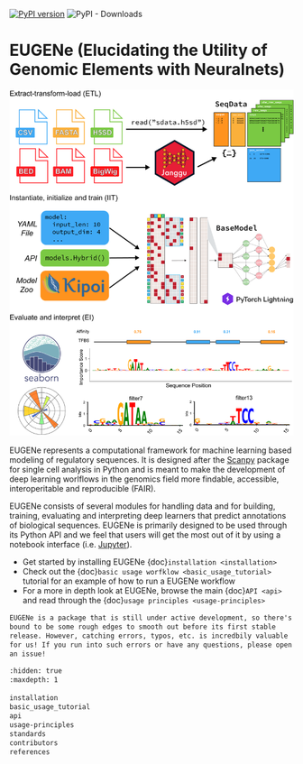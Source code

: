 [![PyPI version](https://badge.fury.io/py/eugene-tools.svg)](https://badge.fury.io/py/eugene-tools)
![PyPI - Downloads](https://img.shields.io/pypi/dm/eugene-tools)

# EUGENe (Elucidating the Utility of Genomic Elements with Neuralnets)
<img src="_static/workflow.png" alt="EUGENe workflow" width=800>

EUGENe represents a computational framework for machine learning based modeling of regulatory sequences. It is designed after the [Scanpy](https://scanpy.readthedocs.io/en/stable/) package for single cell analysis in Python and is meant to make the development of deep learning worlflows in the genomics field more findable, accessible, interoperitable and reproducible (FAIR). 

EUGENe consists of several modules for handling data and for building, training, evaluating and interpreting deep learners that predict annotations of biological sequences. EUGENe is primarily designed to be used through its Python API and we feel that users will get the most out of it by using a notebook interface (i.e. [Jupyter](https://jupyter.org/)).

* Get started by installing EUGENe {doc}`installation <installation>`
* Check out the {doc}`basic usage worfklow <basic_usage_tutorial>` tutorial for an example of how to run a EUGENe workflow
* For a more in depth look at EUGENe, browse the main {doc}`API <api>` and read through the {doc}`usage principles <usage-principles>`

```{note}
EUGENe is a package that is still under active development, so there's bound to be some rough edges to smooth out before its first stable release. However, catching errors, typos, etc. is incredbily valuable for us! If you run into such errors or have any questions, please open an issue!
```

```{toctree}
:hidden: true
:maxdepth: 1

installation
basic_usage_tutorial
api
usage-principles
standards
contributors
references
